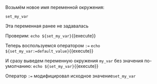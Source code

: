 Возьмём новое имя переменной окружения:

`set_my_var`

Эта переменная ранее не задавалась

Проверим:
`echo ${set_my_var}`{{execute}}

Теперь воспользуемся оператором `:=`
`echo ${set_my_var:=default_value}`{{execute}}

И сразу выведем переменную окружения `my_var` без значения по-умолчанию:
`echo ${set_my_var}`{{execute}}

Оператор `:=` модифицировал исходное значение`set_my_var`
